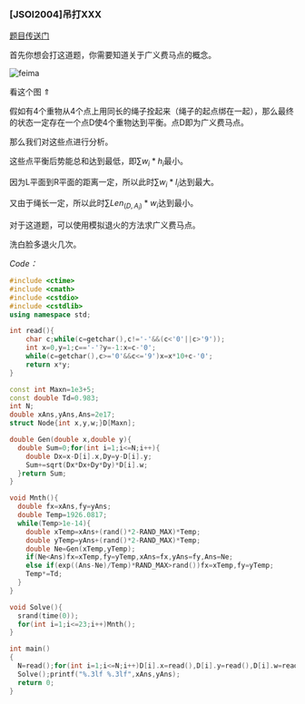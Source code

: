 ### [JSOI2004]吊打XXX

[题目传送门](https://www.lydsy.com/JudgeOnline/problem.php?id=3680)

首先你想会打这道题，你需要知道关于广义费马点的概念。

![feima](\\pic\feima.png)

看这个图  $\Uparrow$

假如有4个重物从4个点上用同长的绳子拴起来（绳子的起点绑在一起），那么最终的状态一定存在一个点D使4个重物达到平衡。点D即为广义费马点。

那么我们对这些点进行分析。

这些点平衡后势能总和达到最低，即$\sum{w_i*h_i}$最小。

因为L平面到R平面的距离一定，所以此时$\sum{w_i*l_i}$达到最大。

又由于绳长一定，所以此时$\sum{Len_{(D,A_i)}*w_i}$达到最小。



对于这道题，可以使用模拟退火的方法求广义费马点。

洗白脸多退火几次。

*Code：*

~~~c++
#include <ctime>
#include <cmath>
#include <cstdio>
#include <cstdlib>
using namespace std;

int read(){
    char c;while(c=getchar(),c!='-'&&(c<'0'||c>'9'));
    int x=0,y=1;c=='-'?y=-1:x=c-'0';
    while(c=getchar(),c>='0'&&c<='9')x=x*10+c-'0';
    return x*y;
}

const int Maxn=1e3+5;
const double Td=0.983;
int N;
double xAns,yAns,Ans=2e17;
struct Node{int x,y,w;}D[Maxn];

double Gen(double x,double y){
  double Sum=0;for(int i=1;i<=N;i++){
    double Dx=x-D[i].x,Dy=y-D[i].y;
    Sum+=sqrt(Dx*Dx+Dy*Dy)*D[i].w;
  }return Sum;
}

void Mnth(){
  double fx=xAns,fy=yAns;
  double Temp=1926.0817;
  while(Temp>1e-14){
    double xTemp=xAns+(rand()*2-RAND_MAX)*Temp;
    double yTemp=yAns+(rand()*2-RAND_MAX)*Temp;
    double Ne=Gen(xTemp,yTemp);
    if(Ne<Ans)fx=xTemp,fy=yTemp,xAns=fx,yAns=fy,Ans=Ne;
    else if(exp((Ans-Ne)/Temp)*RAND_MAX>rand())fx=xTemp,fy=yTemp;
    Temp*=Td;
  }
}

void Solve(){
  srand(time(0));
  for(int i=1;i<=23;i++)Mnth();
}

int main()
{
  N=read();for(int i=1;i<=N;i++)D[i].x=read(),D[i].y=read(),D[i].w=read();
  Solve();printf("%.3lf %.3lf",xAns,yAns);
  return 0;
}

~~~

